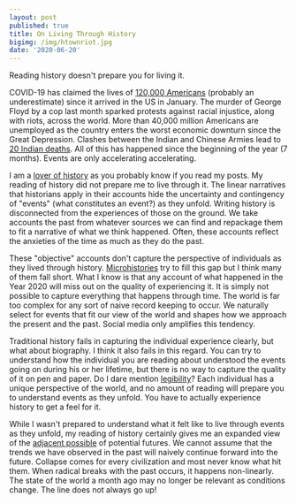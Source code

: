 ```yaml
---
layout: post
published: true
title: On Living Through History
bigimg: /img/htownriot.jpg
date: '2020-06-20'
---
```

Reading history doesn't prepare you for living it.

COVID-19 has claimed the lives of [120,000 Americans](https://www.worldometers.info/coronavirus/country/us/) (probably an underestimate) since it arrived in the US in January. The murder of George Floyd by a cop last month sparked protests against racial injustice, along with riots, across the world. More than 40,000 million Americans are unemployed as the country enters the worst economic downturn since the Great Depression. Clashes between the Indian and Chinese Armies lead to [20 Indian deaths](https://www.cfr.org/in-brief/china-india-border-dispute-what-know). All of this has happened since the beginning of the year (7 months). Events are only accelerating accelerating.

I am a [lover of history](http://davidavalerio.com/2019-06-10-on-biographical-history/) as you probably know if you read my posts. My reading of history did not prepare me to live through it. The linear narratives that historians apply in their accounts hide the uncertainty and contingency of "events" (what constitutes an event?) as they unfold. Writing history is disconnected from the experiences of those on the ground. We take accounts the past from whatever sources we can find and repackage them to fit a narrative of what we think happened. Often, these accounts reflect the anxieties of the time as much as they do the past. 

These "objective" accounts don't capture the perspective of individuals as they lived through history. [Microhistories](https://en.wikipedia.org/wiki/Microhistory#:~:text=Microhistory%20is%20a%20genre%20of,%2C%20individual%2C%20or%20a%20settlement.) try to fill this gap but I think many of them fall short. What I know is that any account of what happened in the Year 2020 will miss out on the quality of experiencing it. It is simply not possible to capture everything that happens through time. The world is far too complex for any sort of naive record keeping to occur. We naturally select for events that fit our view of the world and shapes how we approach the present and the past. Social media only amplifies this tendency.

Traditional history fails in capturing the individual experience clearly, but what about biography. I think it also fails in this regard. You can try to understand how the individual you are reading about understood the events going on during his or her lifetime, but there is no way to capture the quality of it on pen and paper. Do I dare mention [legibility](https://www.ribbonfarm.com/2010/07/26/a-big-little-idea-called-legibility/)? Each individual has a unique perspective of the world, and no amount of reading will prepare you to understand events as they unfold. You have to actually experience history to get a feel for it.

While I wasn't prepared to understand what it felt like to live through events as they unfold, my reading of history certainly gives me an expanded view of the [adjacent possible](https://www.edge.org/conversation/stuart_a_kauffman-the-adjacent-possible) of potential futures. We cannot assume that the trends we have observed in the past will naively continue forward into the future. Collapse comes for every civilization and most never know what hit them. When radical breaks with the past occurs, it happens non-linearly. The state of the world a month ago may no longer be relevant as conditions change. The line does not always go up!
